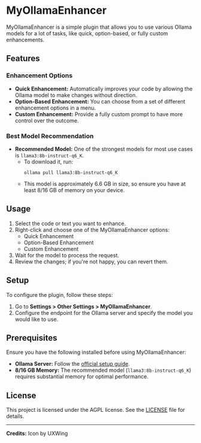 # MyOllamaEnhancer

MyOllamaEnhancer is a simple plugin that allows you to use various Ollama models for a lot of tasks, like quick, option-based, or fully custom enhancements.

## Features

### Enhancement Options

- **Quick Enhancement:** Automatically improves your code by allowing the Ollama model to make changes without direction.
- **Option-Based Enhancement:** You can choose from a set of different enhancement options in a menu.
- **Custom Enhancement:** Provide a fully custom prompt to have more control over the outcome.

### Best Model Recommendation

- **Recommended Model:** One of the strongest models for most use cases is `llama3:8b-instruct-q6_K`.
    - To download it, run:
      ```
      ollama pull llama3:8b-instruct-q6_K
      ```
    - This model is approximately 6.6 GB in size, so ensure you have at least 8/16 GB of memory on your device.

## Usage

1. Select the code or text you want to enhance.
2. Right-click and choose one of the MyOllamaEnhancer options:
    - Quick Enhancement
    - Option-Based Enhancement
    - Custom Enhancement
3. Wait for the model to process the request.
4. Review the changes; if you're not happy, you can revert them.

## Setup

To configure the plugin, follow these steps:

1. Go to **Settings > Other Settings > MyOllamaEnhancer**.
2. Configure the endpoint for the Ollama server and specify the model you would like to use.

## Prerequisites

Ensure you have the following installed before using MyOllamaEnhancer:

- **Ollama Server:** Follow the [official setup guide](https://ollama.ai).
- **8/16 GB Memory:** The recommended model (`llama3:8b-instruct-q6_K`) requires substantial memory for optimal performance.

## License

This project is licensed under the AGPL license. See the [LICENSE](https://www.gnu.org/licenses/agpl-3.0.txt) file for details.

---

**Credits:** Icon by UXWing